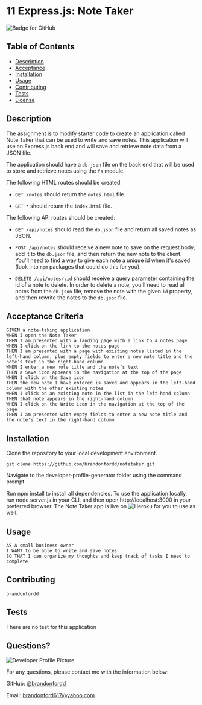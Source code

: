 # 11 Express.js: Note Taker

![Badge for GitHub](https://img.shields.io/github/languages/top/brandonfordd/readme_generator?style=flat&logo=appveyor)

## Table of Contents
* [Description](#description)
* [Acceptance](#acceptance)
* [Installation](#installation)
* [Usage](#usage)
* [Contributing](#contributing)
* [Tests](#tests)
* [License](#license)

## Description

The assignment is to modify starter code to create an application called Note Taker that can be used to write and save notes. This application will use an Express.js back end and will save and retrieve note data from a JSON file.

The application should have a `db.json` file on the back end that will be used to store and retrieve notes using the `fs` module.

The following HTML routes should be created:

* `GET /notes` should return the `notes.html` file.

* `GET *` should return the `index.html` file.

The following API routes should be created:

* `GET /api/notes` should read the `db.json` file and return all saved notes as JSON.

* `POST /api/notes` should receive a new note to save on the request body, add it to the `db.json` file, and then return the new note to the client. You'll need to find a way to give each note a unique id when it's saved (look into `npm` packages that could do this for you).

* `DELETE /api/notes/:id` should receive a query parameter containing the id of a note to delete. In order to delete a note, you'll need to read all notes from the `db.json` file, remove the note with the given `id` property, and then rewrite the notes to the `db.json` file.


## Acceptance Criteria

```
GIVEN a note-taking application
WHEN I open the Note Taker
THEN I am presented with a landing page with a link to a notes page
WHEN I click on the link to the notes page
THEN I am presented with a page with existing notes listed in the left-hand column, plus empty fields to enter a new note title and the note’s text in the right-hand column
WHEN I enter a new note title and the note’s text
THEN a Save icon appears in the navigation at the top of the page
WHEN I click on the Save icon
THEN the new note I have entered is saved and appears in the left-hand column with the other existing notes
WHEN I click on an existing note in the list in the left-hand column
THEN that note appears in the right-hand column
WHEN I click on the Write icon in the navigation at the top of the page
THEN I am presented with empty fields to enter a new note title and the note’s text in the right-hand column
```
## Installation
Clone the repository to your local development environment.
```
git clone https://github.com/brandonfordd/notetaker.git
```
Navigate to the developer-profile-generator folder using the command prompt.

Run npm install to install all dependencies. To use the application locally, run node server.js in your CLI, 
and then open http://localhost:3000 in your preferred browser. The Note Taker app is live on 
![Heroku](https://intense-retreat-13384.herokuapp.com/) for you to use as well.
## Usage 
```
AS A small business owner
I WANT to be able to write and save notes
SO THAT I can organize my thoughts and keep track of tasks I need to complete
```

## Contributing
```
brandonfordd
```
## Tests
There are no test for this application

## Questions?
![Developer Profile Picture](https://avatars.githubusercontent.com/u/78278104?v=4) 

For any questions, please contact me with the information below:

GitHub: [@brandonfordd](https://api.github.com/users/brandonfordd)

Email: brandonford617@yahoo.com
  